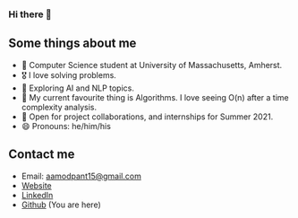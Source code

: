 ### Hi there 👋

## Some things about me
- 🔭 Computer Science student at University of Massachusetts, Amherst.
- 🎖 I love solving problems.
- 🌱 Exploring AI and NLP topics.
- 👯 My current favourite thing is Algorithms. I love seeing O(n) after a time complexity analysis.
- 🤔 Open for project collaborations, and internships for Summer 2021.
- 😄 Pronouns: he/him/his

## Contact me
- Email: aamodpant15@gmail.com
- [Website](https://aamodpant.com/)
- [LinkedIn](https://www.linkedin.com/in/aamod-pant-balekundri-96b68016b/)
- [Github](https://github.com/aamodpant15) (You are here)
